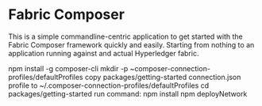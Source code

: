 # Fabric Composer

This is a simple commandline-centric application to get started with the Fabric Composer framework quickly and easily.
Starting from nothing to an application running against and actual Hyperledger fabric.

npm install -g composer-cli
mkdir -p ~composer-connection-profiles/defaultProfiles
copy packages/getting-started connection.json profile to ~/.composer-connection-profiles/defaultProfiles
cd packages/getting-started run command:
 npm install
 npm deployNetwork
